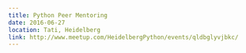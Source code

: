 ```yaml
---
title: Python Peer Mentoring
date: 2016-06-27
location: Tati, Heidelberg
link: http://www.meetup.com/HeidelbergPython/events/qldbglyvjbkc/
---
```

